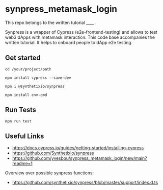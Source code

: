 # synpress_metamask_login
This repo belongs to the written tutorial ____ .

Synpress is a wrapper of Cypress (e2e-frontend-testing) and allows to test web3 dApps with metamask interaction. This code base accompanies the written tutorial. It helps to onboard people to dApp e2e testing.

## Get started

```
cd /your/project/path

npm install cypress --save-dev

npm i @synthetixio/synpress

npm install env-cmd
```

## Run Tests

```npm run test```

## Useful Links

- https://docs.cypress.io/guides/getting-started/installing-cypress
- https://github.com/Synthetixio/synpress
- https://github.com/yvesbou/synpress_metamask_login/new/main?readme=1

Overview over possible synpress functions:
- https://github.com/synthetixio/synpress/blob/master/support/index.d.ts




